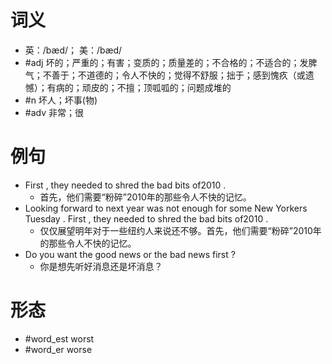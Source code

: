 # 词义
- 英：/bæd/； 美：/bæd/
- #adj 坏的；严重的；有害；变质的；质量差的；不合格的；不适合的；发脾气；不善于；不道德的；令人不快的；觉得不舒服；拙于；感到愧疚（或遗憾）；有病的；顽皮的；不擅；顶呱呱的；问题成堆的
- #n 坏人；坏事(物)
- #adv 非常；很
# 例句
- First , they needed to shred the bad bits of2010 .
	- 首先，他们需要“粉碎”2010年的那些令人不快的记忆。
- Looking forward to next year was not enough for some New Yorkers Tuesday . First , they needed to shred the bad bits of2010 .
	- 仅仅展望明年对于一些纽约人来说还不够。首先，他们需要“粉碎”2010年的那些令人不快的记忆。
- Do you want the good news or the bad news first ?
	- 你是想先听好消息还是坏消息？
# 形态
- #word_est worst
- #word_er worse
